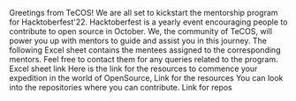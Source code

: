 Greetings from TeCOS!
We are all set to kickstart the mentorship program for Hacktoberfest'22.
Hacktoberfest is a yearly event encouraging people to contribute to open source in October.
We, the community of TeCOS, will power you up with mentors to guide and assist you in this journey. The following Excel sheet contains the mentees assigned to the corresponding mentors. Feel free to contact them for any queries related to the program.
Excel sheet link
Here is the link for the resources to commence your expedition in the world of OpenSource,
Link for the resources
You can look into the repositories where you can contribute.
Link for repos
